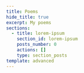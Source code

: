 ```yaml
---
title: Poems
hide_title: true
excerpt: My poems
sections:
  - title: lorem-ipsum
    section_id: lorem-ipsum
    posts_number: 0
    actions: []
    type: section_posts
template: advanced
---
```

